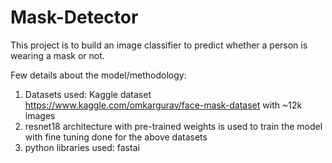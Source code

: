 # Mask-Detector

This project is to build an image classifier to predict whether a person is wearing a mask or not.

Few details about the model/methodology:

1. Datasets used: Kaggle dataset https://www.kaggle.com/omkargurav/face-mask-dataset with ~12k images 
2. resnet18 architecture with pre-trained weights is used to train the model with fine tuning done for the above datasets
3. python libraries used: fastai
